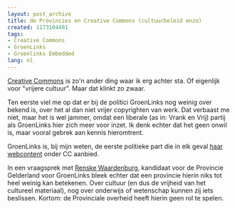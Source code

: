 ```yaml
---
layout: post_archive
title: de Provincies en Creative Commons (cultuurbeleid enzo)
created: 1173104401
tags:
- Creative Commons
- GroenLinks
- Groenlinks Embedded
lang: nl
---
```

[Creative Commons](http://creativecommons.nl) is zo'n ander ding waar ik erg achter sta. Of eigenlijk voor "vrijere cultuur". Maar dat klinkt zo zwaar.

Ten eerste viel me op dat er bij de politici GroenLinks nog weinig over bekend is, over het al dan niet vrijer copyrighten van werk. Dat verbaast me niet, maar het is wel jammer, omdat een liberale (as in: Vrank en Vrij) partij als GroenLinks hier zich meer voor inzet. Ik denk echter dat het geen onwil is, maar vooral gebrek aan kennis hieromtrent.

GroenLinks is, bij mijn weten, de eerste politieke part die in elk geval [haar webcontent](http://linkselente.nl/) onder CC aanbied.

In een vraagsprek met [Renske Waardenburg](http://www.groenlinksgelderland.nl/politiek.html), kandidaat voor de Provincie Gelderland voor GroenLinks bleek echter dat een provincie hierin niks tot heel weinig kan betekenen. Over cultuur (en dus de vrijheid van het cultureel materiaal), nog over onderwijs of wetenschap kunnen zij iets beslissen. Kortom: de Provinciale overheid heeft hierin geen rol te spelen.
